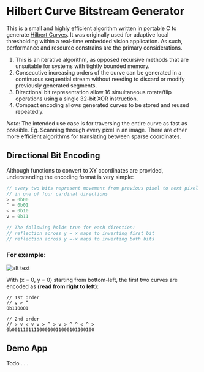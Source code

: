 # Hilbert Curve Bitstream Generator

This is a small and highly efficient algorithm written in portable C to generate [Hilbert Curves](https://en.wikipedia.org/wiki/Hilbert_curve). It was originally used for adaptive local thresholding within a real-time embedded vision application. As such, performance and resource constrains are the primary considerations.
1) This is an iterative algorithm, as opposed recursive methods that are unsuitable for systems with tightly bounded memory.
2) Consecutive increasing orders of the curve can be generated in a continuous sequential stream without needing to discard or modify previously generated segments.
3) Directional bit representation allow 16 simultaneous rotate/flip operations using a single 32-bit XOR instruction.
4) Compact encoding allows generated curves to be stored and reused repeatedly. 


*Note*:
The intended use case is for traversing the entire curve as fast as possible. Eg. Scanning through every pixel in an image. There are other more efficient algorithms for translating between sparse coordinates.  


## Directional Bit Encoding
Although functions to convert to XY coordinates are provided, understanding the encoding format is very simple:
```C
// every two bits represent movement from previous pixel to next pixel
// in one of four cardinal directions
> = 0b00
^ = 0b01
< = 0b10
v = 0b11

// The following holds true for each direction:
// reflection across y = x maps to inverting first bit
// reflection across y =-x maps to inverting both bits

```
### For example:

![alt text](http://mathworld.wolfram.com/images/eps-gif/HilbertCurve_700.gif)

With (x = 0, y = 0) starting from bottom-left, the first two curves are encoded as **(read from right to left)**:
```
// 1st order
// v > ^
0b110001

// 2nd order
// > v < v v > ^ > v > ^ ^ < ^ >
0b001110111100010011000101100100
```


## Demo App

Todo . . .
